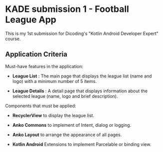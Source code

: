 # KADE submission 1 - Football League App

This is my 1st submission for Dicoding's "Kotlin Android Developer Expert" course. 

## Application Criteria

Must-have features in the application:

* **League List** : 
The main page that displays the league list (name and logo) with a minimum number of 5 items.

* **League Details** : 
A detail page that displays information about the selected league (name, logo and brief description).


Components that must be applied:

* **RecyclerView** to display the league list.

* **Anko Commons** to implement of Intent, dialog or logging.

* **Anko Layout** to arrange the appearance of all pages.

* **Kotlin Android** Extensions to implement Parcelable or binding view.
